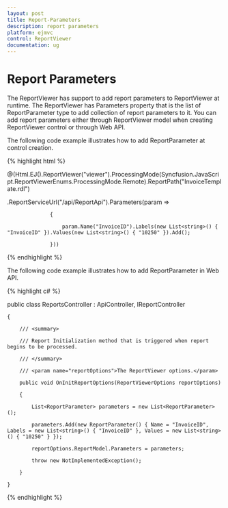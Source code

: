 ```yaml
---
layout: post
title: Report-Parameters
description: report parameters
platform: ejmvc
control: ReportViewer
documentation: ug
---
```


# Report Parameters

The ReportViewer has support to add report parameters to ReportViewer at runtime. The ReportViewer has Parameters property that is the list of ReportParameter type to add collection of report parameters to it. You can add report parameters either through ReportViewer model when creating ReportViewer control or through Web API.

The following code example illustrates how to add ReportParameter at control creation.

{% highlight html %}

@(Html.EJ().ReportViewer("viewer").ProcessingMode(Syncfusion.JavaScript.ReportViewerEnums.ProcessingMode.Remote).ReportPath("InvoiceTemplate.rdl")

.ReportServiceUrl("/api/ReportApi").Parameters(param =>

                  {

                      param.Name("InvoiceID").Labels(new List<string>() { "InvoiceID" }).Values(new List<string>() { "10250" }).Add();

                  }))

{% endhighlight %}

The following code example illustrates how to add ReportParameter in Web API.


{% highlight c# %}

public class ReportsController : ApiController, IReportController

    {

        /// <summary>

        /// Report Initialization method that is triggered when report begins to be processed.

        /// </summary>

        /// <param name="reportOptions">The ReportViewer options.</param>

        public void OnInitReportOptions(ReportViewerOptions reportOptions)

        {

            List<ReportParameter> parameters = new List<ReportParameter>();

            parameters.Add(new ReportParameter() { Name = "InvoiceID", Labels = new List<string>() { "InvoiceID" }, Values = new List<string>() { "10250" } });

            reportOptions.ReportModel.Parameters = parameters;

            throw new NotImplementedException();

        }        

    }

{% endhighlight %}